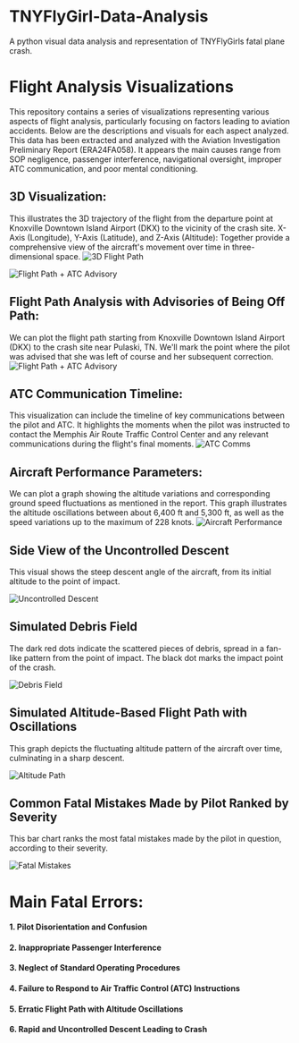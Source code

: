 # TNYFlyGirl-Data-Analysis
A python visual data analysis and representation of TNYFlyGirls fatal plane crash.
# Flight Analysis Visualizations

This repository contains a series of visualizations representing various aspects of flight analysis, particularly focusing on factors leading to aviation accidents. Below are the descriptions and visuals for each aspect analyzed. This data has been extracted and analyzed with the Aviation Investigation Preliminary Report (ERA24FA058). It appears the main causes range from SOP negligence, passenger interference, navigational oversight, improper ATC communication, and poor mental conditioning.

## 3D Visualization:
This illustrates the 3D trajectory of the flight from the departure point at Knoxville Downtown Island Airport (DKX) to the vicinity of the crash site.
X-Axis (Longitude), Y-Axis (Latitude), and Z-Axis (Altitude): Together provide a comprehensive view of the aircraft's movement over time in three-dimensional space.
![3D Flight Path](3d-flight-path.png)

![Flight Path + ATC Advisory](ATC-path-advisory.png)


## Flight Path Analysis with Advisories of Being Off Path:
We can plot the flight path starting from Knoxville Downtown Island Airport (DKX) to the crash site near Pulaski, TN.
We'll mark the point where the pilot was advised that she was left of course and her subsequent correction.
![Flight Path + ATC Advisory](ATC-path-advisory.png)

## ATC Communication Timeline:
This visualization can include the timeline of key communications between the pilot and ATC.
It highlights the moments when the pilot was instructed to contact the Memphis Air Route Traffic Control Center and any relevant communications during the flight's final moments.
![ATC Comms](ATC-comms.png)

## Aircraft Performance Parameters:
We can plot a graph showing the altitude variations and corresponding ground speed fluctuations as mentioned in the report.
This graph illustrates the altitude oscillations between about 6,400 ft and 5,300 ft, as well as the speed variations up to the maximum of 228 knots.
![Aircraft Performance](aircraft-performance.png)

## Side View of the Uncontrolled Descent
This visual shows the steep descent angle of the aircraft, from its initial altitude to the point of impact.

![Uncontrolled Descent](descent-.png)

## Simulated Debris Field
The dark red dots indicate the scattered pieces of debris, spread in a fan-like pattern from the point of impact. The black dot marks the impact point of the crash.

![Debris Field](debris_field_image.png)

## Simulated Altitude-Based Flight Path with Oscillations
This graph depicts the fluctuating altitude pattern of the aircraft over time, culminating in a sharp descent.

![Altitude Path](flight-path.png)

## Common Fatal Mistakes Made by Pilot Ranked by Severity
This bar chart ranks the most fatal mistakes made by the pilot in question, according to their severity.

![Fatal Mistakes](failure-observations.png)

# Main Fatal Errors:
#### 1. Pilot Disorientation and Confusion
#### 2. Inappropriate Passenger Interference
#### 3. Neglect of Standard Operating Procedures
#### 4. Failure to Respond to Air Traffic Control (ATC) Instructions
#### 5. Erratic Flight Path with Altitude Oscillations
#### 6. Rapid and Uncontrolled Descent Leading to Crash
